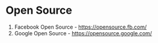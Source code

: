 # Open Source

1. Facebook Open Source - https://opensource.fb.com/
2. Google Open Source - https://opensource.google.com/

